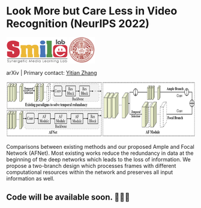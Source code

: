 # Look More but Care Less in Video Recognition (NeurIPS 2022)

<div align="left">
    <a><img src="fig/smile.png"  height="70px" ></a>
    <a><img src="fig/neu.png"  height="70px" ></a>
</div>

arXiv | Primary contact: [Yitian Zhang](mailto:markcheung9248@gmail.com)

<div align="center">
  <img src="fig/intro.jpeg" width="850px" height="150px">
</div>

Comparisons between existing methods and our proposed Ample and Focal Network (AFNet). Most existing works reduce the redundancy in data at the beginning of the deep networks which leads to the loss of information. We propose a two-branch design which processes frames with different computational resources within the network and preserves all input information as well.

## Code will be available soon. :monkey::monkey::monkey:
